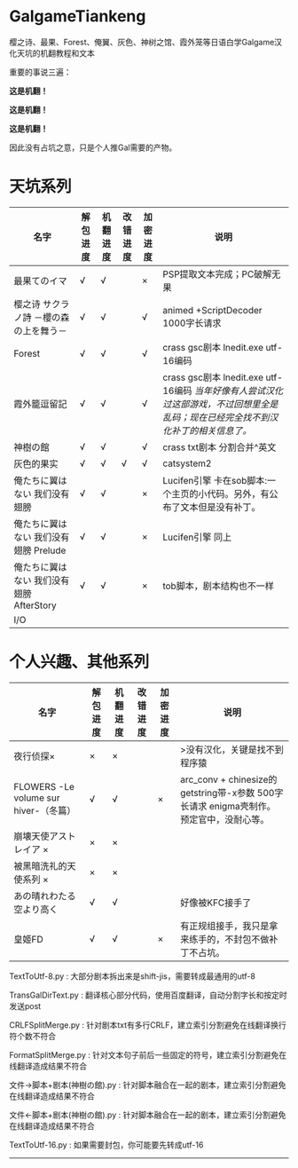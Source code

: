 # GalgameTiankeng
樱之诗、最果、Forest、俺翼、灰色、神树之馆、霞外笼等日语白学Galgame汉化天坑的机翻教程和文本

重要的事说三遍：

**这是机翻！**

**这是机翻！**

**这是机翻！**

因此没有占坑之意，只是个人推Gal需要的产物。

# 天坑系列
| 名字                                     | 解包进度 | 机翻进度 | 改错进度 | 加密进度 | 说明                                                         |
| ---------------------------------------- | -------- | -------- | -------- | -------- | ------------------------------------------------------------ |
| 最果てのイマ                             | √        | √        |          | ×        | PSP提取文本完成；PC破解无果                     |
| 樱之诗 サクラノ詩 －櫻の森の上を舞う－   | √        | √        |          | √        | animed +ScriptDecoder 1000字长请求                           |
| Forest                                   | √        | √        |          | √        | crass gsc剧本 lnedit.exe utf-16编码                          |
| 霞外籠逗留記                             | √        | √        |          | √        | crass gsc剧本 lnedit.exe utf-16编码  *当年好像有人尝试汉化过这部游戏，不过回想里全是乱码；现在已经完全找不到汉化补丁的相关信息了。* |
| 神樹の館                                 | √        | √        |          | √        | crass txt剧本 分割合并^英文                                  |
| 灰色的果实                               | √        | √        | √        | √        | catsystem2                                                   |
| 俺たちに翼はない 我们没有翅膀            | √        | √        |          | ×        | Lucifen引擎 卡在sob脚本:一个主页的小代码。另外，有公布了文本但是没有补丁。 |
| 俺たちに翼はない 我们没有翅膀 Prelude    | √        | √        |          | ×        | Lucifen引擎 同上                                             |
| 俺たちに翼はない 我们没有翅膀 AfterStory | √        | √        |          | ×        | tob脚本，剧本结构也不一样                                    |
| I/O                                      |          |          |          |          |                                                              |


# 个人兴趣、其他系列
| 名字                                  | 解包进度 | 机翻进度 | 改错进度 | 加密进度 | 说明                                                         |
| ------------------------------------- | -------- | -------- | -------- | -------- | ------------------------------------------------------------ |
| 夜行侦探×                             | ×        | ×        |          |          | >没有汉化，关键是找不到程序猿                                |
| FLOWERS -Le volume sur hiver-（冬篇） | √        | √        |          | ×        | arc_conv + chinesize的getstring带-x参数 500字长请求 enigma壳制作。预定官中，没耐心等。 |
| 崩壊天使アストレイア ×                | ×        | ×        |          |          |                                                              |
| 被黑暗洗礼的天使系列 ×                | ×        | ×        |          |          |                                                              |
| あの晴れわたる空より高く              | √        | √        |          |          | 好像被KFC接手了                                              |
| 皇姬FD                                | √        | √        |          | ×        | 有正规组接手，我只是拿来练手的，不封包不做补丁不占坑。       |



TextToUtf-8.py : 大部分剧本拆出来是shift-jis，需要转成最通用的utf-8

TransGalDirText.py : 翻译核心部分代码，使用百度翻译，自动分割字长和按定时发送post

CRLFSplitMerge.py : 针对剧本txt有多行CRLF，建立索引分割避免在线翻译换行符个数不符合

FormatSplitMerge.py : 针对文本句子前后一些固定的符号，建立索引分割避免在线翻译造成结果不符合

文件→脚本+剧本(神樹の館).py : 针对脚本融合在一起的剧本，建立索引分割避免在线翻译造成结果不符合

文件←脚本+剧本(神樹の館).py : 针对脚本融合在一起的剧本，建立索引分割避免在线翻译造成结果不符合

TextToUtf-16.py : 如果需要封包，你可能要先转成utf-16

---

